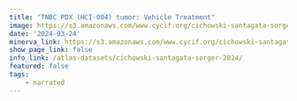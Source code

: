 ```yaml
---
title: "TNBC PDX (HCI-004) tumor: Vehicle Treatment"
image: https://s3.amazonaws.com/www.cycif.org/cichowski-santagata-sorger-2024/Vehicle/panCK_0000ff-Ki67_ff6f00-cPARP_ffffff-CK14_00ff00-CK8_ff0000.jpg
date: '2024-03-24'
minerva_link: https://s3.amazonaws.com/www.cycif.org/cichowski-santagata-sorger-2024/Vehicle/index.html
show_page_link: false
info_link: /atlas-datasets/cichowski-santagata-sorger-2024/
featured: false
tags:
    - narrated
---
```

